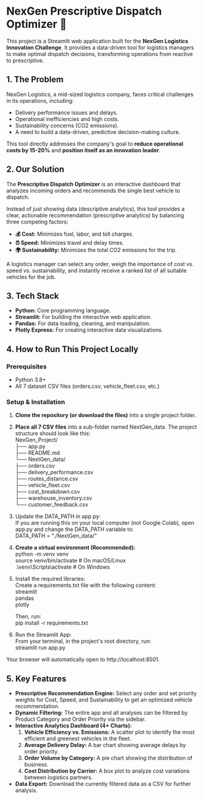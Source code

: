 # **NexGen Prescriptive Dispatch Optimizer 🚚**

This project is a Streamlit web application built for the **NexGen Logistics Innovation Challenge**. It provides a data-driven tool for logistics managers to make optimal dispatch decisions, transforming operations from reactive to prescriptive.

## **1\. The Problem**

NexGen Logistics, a mid-sized logistics company, faces critical challenges in its operations, including:

* Delivery performance issues and delays.  
* Operational inefficiencies and high costs.  
* Sustainability concerns (CO2 emissions).  
* A need to build a data-driven, predictive decision-making culture.

This tool directly addresses the company's goal to **reduce operational costs by 15-20%** and **position itself as an innovation leader**.

## **2\. Our Solution**

The **Prescriptive Dispatch Optimizer** is an interactive dashboard that analyzes incoming orders and recommends the single best vehicle to dispatch.

Instead of just showing data (descriptive analytics), this tool provides a clear, actionable recommendation (prescriptive analytics) by balancing three competing factors:

* **💰 Cost:** Minimizes fuel, labor, and toll charges.  
* **⏰ Speed:** Minimizes travel and delay times.  
* **🌍 Sustainability:** Minimizes the total CO2 emissions for the trip.

A logistics manager can select any order, weigh the importance of cost vs. speed vs. sustainability, and instantly receive a ranked list of all suitable vehicles for the job.

## **3\. Tech Stack**

* **Python:** Core programming language.  
* **Streamlit:** For building the interactive web application.  
* **Pandas:** For data loading, cleaning, and manipulation.  
* **Plotly Express:** For creating interactive data visualizations.

## **4\. How to Run This Project Locally**

### **Prerequisites**

* Python 3.8+  
* All 7 dataset CSV files (orders.csv, vehicle\_fleet.csv, etc.)

### **Setup & Installation**

1. **Clone the repository (or download the files)** into a single project folder.  
2. **Place all 7 CSV files** into a sub-folder named NextGen\_data. The project structure should look like this:  
   NexGen\_Project/  
   ├── app.py  
   ├── README.md  
   └── NextGen\_data/  
       ├── orders.csv  
       ├── delivery\_performance.csv  
       ├── routes\_distance.csv  
       ├── vehicle\_fleet.csv  
       ├── cost\_breakdown.csv  
       ├── warehouse\_inventory.csv  
       └── customer\_feedback.csv

3. Update the DATA\_PATH in app.py:  
   If you are running this on your local computer (not Google Colab), open app.py and change the DATA\_PATH variable to:  
   DATA\_PATH \= "./NextGen\_data/"

4. **Create a virtual environment (Recommended):**  
   python \-m venv venv  
   source venv/bin/activate  \# On macOS/Linux  
   .\\venv\\Scripts\\activate   \# On Windows

5. Install the required libraries:  
   Create a requirements.txt file with the following content:  
   streamlit  
   pandas  
   plotly

   Then, run:  
   pip install \-r requirements.txt

6. Run the Streamlit App:  
   From your terminal, in the project's root directory, run:  
   streamlit run app.py

Your browser will automatically open to http://localhost:8501.

## **5\. Key Features**

* **Prescriptive Recommendation Engine:** Select any order and set priority weights for Cost, Speed, and Sustainability to get an optimized vehicle recommendation.  
* **Dynamic Filtering:** The entire app and all analyses can be filtered by Product Category and Order Priority via the sidebar.  
* **Interactive Analytics Dashboard (4+ Charts):**  
  1. **Vehicle Efficiency vs. Emissions:** A scatter plot to identify the most efficient and greenest vehicles in the fleet.  
  2. **Average Delivery Delay:** A bar chart showing average delays by order priority.  
  3. **Order Volume by Category:** A pie chart showing the distribution of business.  
  4. **Cost Distribution by Carrier:** A box plot to analyze cost variations between logistics partners.  
* **Data Export:** Download the currently filtered data as a CSV for further analysis.
